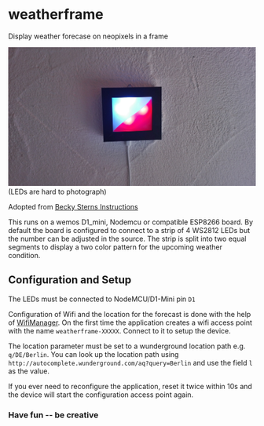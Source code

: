 # weatherframe

Display weather forecase on neopixels in a frame

![A weatherframe](weatherframe.jpg)
(LEDs are hard to photograph)

Adopted from [Becky Sterns Instructions](https://www.instructables.com/id/WiFi-Weather-Display-With-ESP8266)

This runs on a wemos D1_mini, Nodemcu or compatible ESP8266 board. By default the
board is configured to connect to a strip of 4 WS2812 LEDs but the number can
be adjusted in the source. The strip is split into two equal segments to display
a two color pattern for the upcoming weather condition.

## Configuration and Setup

The LEDs must be connected to NodeMCU/D1-Mini pin `D1`

Configuration of Wifi and the location for the forecast is done with the help of [WifiManager](https://github.com/tzapu/WiFiManager). On the first time the application creates a wifi access point with the name `weatherframe-XXXXX`. Connect to it to setup the device.

The location parameter must be set to a wunderground location path e.g. `q/DE/Berlin`. You can look up the location path using `http://autocomplete.wunderground.com/aq?query=Berlin` and use the field `l` as the value. 

If you ever need to reconfigure the application, reset it twice within 10s and the device will start the configuration access point again.


### Have fun -- be creative

